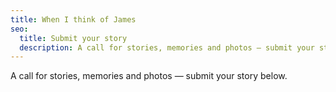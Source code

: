 ```yaml
---
title: When I think of James
seo:
  title: Submit your story
  description: A call for stories, memories and photos — submit your story below.
---
```


A call for stories, memories and photos — submit your story below.
